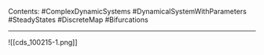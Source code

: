 Contents:
#ComplexDynamicSystems 
#DynamicalSystemWithParameters 
#SteadyStates 
#DiscreteMap 
#Bifurcations 

---

![[cds_100215-1.png]]